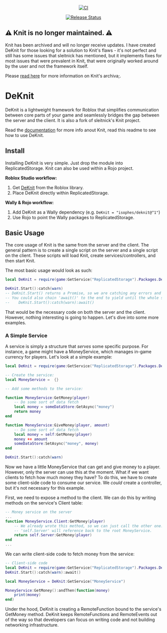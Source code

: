 
<p align="center">
  <a href="https://github.com/isophes/deknit/ci"
    ><img
      src="https://img.shields.io/github/actions/workflow/status/isophes/deknit/actions/workflows/ci.yaml?branch=master&label=CI&style=for-the-badge"
      alt="CI"
  /></a>
</p>
<p align="center">
  <a href="https://github.com/isophes/deknit/release"
    ><img
      src="https://img.shields.io/github/actions/workflow/status/isophes/deknit/actions/workflows/release.yaml?branch=master&label=Release&style=for-the-badge"
      alt="Release Status"
  /></a>
</p>

## :warning: Knit is no longer maintained. :warning:

Knit has been archived and will no longer receive updates. I have created DeKnit for those looking for a solution to Knit's flaws - it's not perfect and still has some issues that sleitnick has mentioned, but it implements fixes for most issues that were prevalent in Knit, that were originally worked around by the user and not the framework itself.

Please [read here](/ARCHIVAL.md) for more information on Knit's archiva;.

# DeKnit

DeKnit is a lightweight framework for Roblox that simplifies communication between core parts of your game and seamlessly bridges the gap between the server and the client. It is also a fork of sleitnick's Knit project. 

Read the [documentation](https://sleitnick.github.io/Knit/) for more info anout Knit, read this readme to see how to use DeKnit.

## Install

Installing DeKnit is very simple. Just drop the module into ReplicatedStorage. Knit can also be used within a Rojo project.

**Roblox Studio workflow:**

1. Get [DeKnit](https://www.roblox.com/library/18812793726/DeKnit) from the Roblox library.
1. Place DeKnit directly within ReplicatedStorage.

**Wally & Rojo workflow:**

1. Add DeKnit as a Wally dependency (e.g. `DeKnit = "isophes/deknit@^1"`)
1. Use Rojo to point the Wally packages to ReplicatedStorage.

## Basic Usage

The core usage of Knit is the same from the server and the client. The general pattern is to create a single script on the server and a single script on the client. These scripts will load Knit, create services/controllers, and then start Knit.

The most basic usage would look as such:

```lua
local DeKnit = require(game:GetService("ReplicatedStorage").Packages.DeKnit)

DeKnit.Start():catch(warn)
-- DeKnit.Start() returns a Promise, so we are catching any errors and feeding it to the built-in 'warn' function
-- You could also chain 'await()' to the end to yield until the whole sequence is completed:
--    DeKnit.Start():catch(warn):await()
```

That would be the necessary code on both the server and the client. However, nothing interesting is going to happen. Let's dive into some more examples.

### A Simple Service

A service is simply a structure that _serves_ some specific purpose. For instance, a game might have a MoneyService, which manages in-game currency for players. Let's look at a simple example:

```lua
local DeKnit = require(game:GetService("ReplicatedStorage").Packages.DeKnit)

-- Create the service:
local MoneyService =  {}

-- Add some methods to the service:

function MoneyService:GetMoney(player)
	-- Do some sort of data fetch
	local money = someDataStore:GetAsync("money")
	return money
end

function MoneyService:GiveMoney(player, amount)
	-- Do some sort of data fetch
	local money = self:GetMoney(player)
	money += amount
	someDataStore:SetAsync("money", money)
end

DeKnit.Start():catch(warn)
```

Now we have a little MoneyService that can get and give money to a player. However, only the server can use this at the moment. What if we want clients to fetch how much money they have? To do this, we have to create some client-side code to consume our service. We _could_ create a controller, but it's not necessary for this example.

First, we need to expose a method to the client. We can do this by writing methods on the service's Client table:

```lua
-- Money service on the server
...
function MoneyService.Client:GetMoney(player)
	-- We already wrote this method, so we can just call the other one.
	-- 'self.Server' will reference back to the root MoneyService.
	return self.Server:GetMoney(player)
end
...
```

We can write client-side code to fetch money from the service:

```lua
-- Client-side code
local DeKnit = require(game:GetService("ReplicatedStorage").Packages.DeKnit)
DeKnit.Start():catch(warn):await()

local MoneyService = DeKnit:GetService("MoneyService")

MoneyService:GetMoney():andThen(function(money)
	print(money)
end)
```

Under the hood, DeKnit is creating a RemoteFunction bound to the service's GetMoney method. DeKnit keeps RemoteFunctions and RemoteEvents out of the way so that developers can focus on writing code and not building networking infrastructure.
